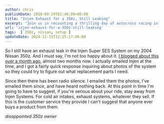 ```yaml
---
author: chris
publishDate: 2010-09-29T01:40:09+00:00
title: "Injen Exhaust for a 350z, Still Leaking"
excerpt: "Join us in recounting a thrilling day of autocross racing in California, including course walk-throughs, heat runs, and personal insights."
url: 'injen-exhaust-for-a-350z-still-leaking'
tags:  [ 350z, nissan, setup ] 
updateDate: 2024-11-15T12:15:17-06:00
---
```


So I still have an exhaust leak in the Injen Super SES System on my 2004 Nissan 350z. And I must say, I'm not too happy about it. [I blogged about this over a month ago](/ingen-super-ses-exhaust-leak-on-nissan-350z), almost two months now. I actually emailed Injen at the time, and I got a fairly quick response inquiring about photos of the system so they could try to figure out what replacement parts I need.

Since then there has been radio silence. I emailed them the photos, I've emailed them since, and have heard nothing back. At this point in time I'm going to have to suggest, if you're serious about your ride, stay away from Injen Systems. For cold air intakes, exhaust systems, whatever they sell. If this is the customer service they provide I can't suggest that anyone ever buys a product from them.

*disappointed 350z owner*
